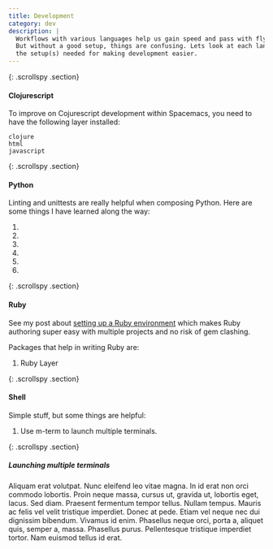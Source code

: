 ```yaml
---
title: Development
category: dev
description: |
  Workflows with various languages help us gain speed and pass with flying unit tests.
  But without a good setup, things are confusing. Lets look at each language ... that I use and
  the setup(s) needed for making development easier.
---
```



{: .scrollspy .section}
#### Clojurescript

To improve on Cojurescript development within Spacemacs, you need to have the following layer installed:

```
clojure
html
javascript
```

{: .scrollspy .section}
#### Python

Linting and unittests are really helpful when composing Python. Here are some things I have learned along the way:

1. 
1. 
1. 
1. 
1. 
1. 

{: .scrollspy .section}
#### Ruby

See my post about [setting up a Ruby environment](/articles/rbenv-environment) which makes Ruby authoring super easy with multiple projects and no risk of gem clashing.

Packages that help in writing Ruby are:

1. Ruby Layer

{: .scrollspy .section}
#### Shell

Simple stuff, but some things are helpful:

1. Use m-term to launch multiple terminals.


{: .scrollspy .section}
##### Launching multiple terminals

Aliquam erat volutpat.  Nunc eleifend leo vitae magna.  In id erat non orci commodo lobortis.  Proin neque massa, cursus ut, gravida ut, lobortis eget, lacus.  Sed diam.  Praesent fermentum tempor tellus.  Nullam tempus.  Mauris ac felis vel velit tristique imperdiet.  Donec at pede.  Etiam vel neque nec dui dignissim bibendum.  Vivamus id enim.  Phasellus neque orci, porta a, aliquet quis, semper a, massa.  Phasellus purus.  Pellentesque tristique imperdiet tortor.  Nam euismod tellus id erat.

